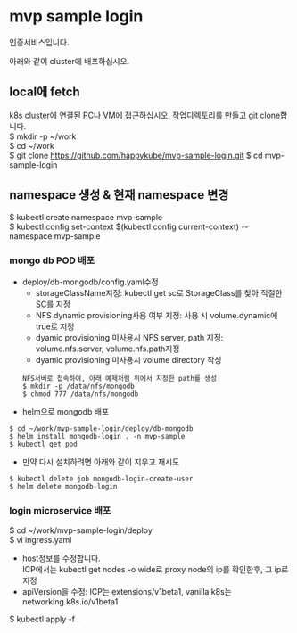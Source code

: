 # mvp sample login
인증서비스입니다.   

아래와 같이 cluster에 배포하십시오.   

## local에 fetch   
k8s cluster에 연결된 PC나 VM에 접근하십시오. 
작업디렉토리를 만들고 git clone합니다.   
$ mkdir -p ~/work   
$ cd ~/work   
$ git clone https://github.com/happykube/mvp-sample-login.git
$ cd mvp-sample-login

## namespace 생성 & 현재 namespace 변경      
$ kubectl create namespace mvp-sample   
$ kubectl config set-context $(kubectl config current-context) --namespace mvp-sample

### mongo db POD 배포   
- deploy/db-mongodb/config.yaml수정 
  - storageClassName지정: kubectl get sc로 StorageClass를 찾아 적절한 SC를 지정
  - NFS dynamic provisioning사용 여부 지정: 사용 시 volume.dynamic에 true로 지정
  - dyamic provisioning 미사용시 NFS server, path 지정: volume.nfs.server, volume.nfs.path지정   
  - dyamic provisioning 미사용시 volume directory 작성   
  ```
  NFS서버로 접속하여, 아래 예제처럼 위에서 지정한 path를 생성   
  $ mkdir -p /data/nfs/mongodb   
  $ chmod 777 /data/nfs/mongodb  

  ```
- helm으로 mongodb 배포
```
$ cd ~/work/mvp-sample-login/deploy/db-mongodb   
$ helm install mongodb-login . -n mvp-sample   
$ kubectl get pod   
```
 
* 만약 다시 설치하려면 아래와 같이 지우고 재시도   
```
$ kubectl delete job mongodb-login-create-user   
$ helm delete mongodb-login   
```

### login microservice 배포
$ cd ~/work/mvp-sample-login/deploy   
$ vi ingress.yaml   
- host정보를 수정합니다.     
ICP에서는 kubectl get nodes -o wide로 proxy node의 ip를 확인한후, 그 ip로 지정 
- apiVersion을 수정: ICP는 extensions/v1beta1, vanilla k8s는 networking.k8s.io/v1beta1   

$ kubectl apply -f . 







